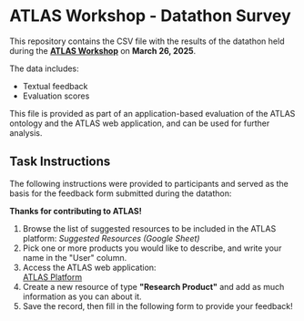# ATLAS Workshop - Datathon Survey

This repository contains the CSV file with the results of the datathon held during the **[ATLAS Workshop](https://dh-atlas.github.io/workshop.html)** on **March 26, 2025**.

The data includes:
- Textual feedback  
- Evaluation scores  

This file is provided as part of an application-based evaluation of the ATLAS ontology and the ATLAS web application, and can be used for further analysis.

## Task Instructions

The following instructions were provided to participants and served as the basis for the feedback form submitted during the datathon:

**Thanks for contributing to ATLAS!**

1. Browse the list of suggested resources to be included in the ATLAS platform: _Suggested Resources (Google Sheet)_
2. Pick one or more products you would like to describe, and write your name in the "User" column.  
3. Access the ATLAS web application:  
   [ATLAS Platform](https://projects.dharc.unibo.it/atlas/)  
4. Create a new resource of type **"Research Product"** and add as much information as you can about it.  
5. Save the record, then fill in the following form to provide your feedback!
